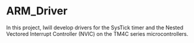 # ARM_Driver
In this project, Iwill develop drivers for the SysTick timer and the Nested Vectored Interrupt  Controller (NVIC) on the TM4C series microcontrollers.
